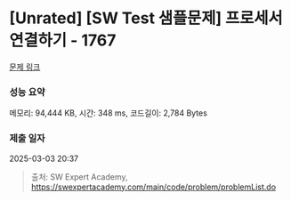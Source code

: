 # [Unrated] [SW Test 샘플문제] 프로세서 연결하기 - 1767 

[문제 링크](https://swexpertacademy.com/main/code/problem/problemDetail.do?contestProbId=AV4suNtaXFEDFAUf) 

### 성능 요약

메모리: 94,444 KB, 시간: 348 ms, 코드길이: 2,784 Bytes

### 제출 일자

2025-03-03 20:37



> 출처: SW Expert Academy, https://swexpertacademy.com/main/code/problem/problemList.do